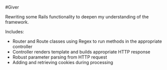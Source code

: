 #Giver

Rewriting some Rails functionality to deepen my understanding of the framework.

Includes:
- Router and Route classes using Regex to run methods in the appropriate controller
- Controller renders template and builds appropriate HTTP response
- Robust parameter parsing from HTTP request
- Adding and retrieving cookies during processing
